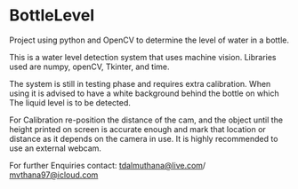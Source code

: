 # BottleLevel
Project using python and OpenCV to determine the level of water in a bottle.

This is a water level detection system that uses machine vision. Libraries used are
numpy, openCV, Tkinter, and time.

The system is still in testing phase and requires extra calibration. When using it is advised to have a 
white background behind the bottle on which The liquid level is to be detected.

For Calibration re-position the distance of the cam, and the object until the height printed on screen is accurate 
enough and mark that location or distance as it depends on the camera in use. It is highly recommended to use an
external webcam.

For further Enquiries contact: tdalmuthana@live.com/ mvthana97@icloud.com
